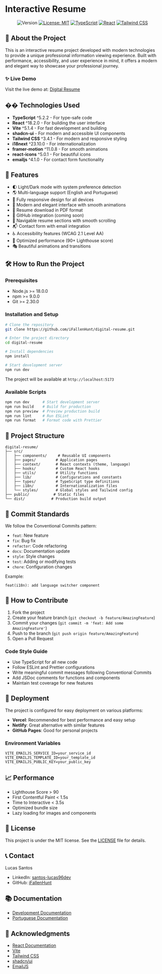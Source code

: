 # Interactive Resume

<div align="center">

![Version](https://img.shields.io/badge/version-0.2.0-blue.svg?cacheSeconds=2592000)
[![License: MIT](https://img.shields.io/badge/License-MIT-yellow.svg)](#)
[![TypeScript](https://img.shields.io/badge/TypeScript-007ACC?logo=typescript&logoColor=white)](https://www.typescriptlang.org/)
[![React](https://img.shields.io/badge/React-20232A?logo=react&logoColor=61DAFB)](https://reactjs.org/)
[![Tailwind CSS](https://img.shields.io/badge/Tailwind_CSS-38B2AC?logo=tailwind-css&logoColor=white)](https://tailwindcss.com/)

</div>

## 🌟 About the Project

This is an interactive resume project developed with modern technologies to provide a unique professional information viewing experience. Built with performance, accessibility, and user experience in mind, it offers a modern and elegant way to showcase your professional journey.

### ✨ Live Demo
Visit the live demo at: [Digital Resume](https://digital-resume.vercel.app)

## �� Technologies Used

- **TypeScript** ^5.2.2 - For type-safe code
- **React** ^18.2.0 - For building the user interface
- **Vite** ^5.1.4 - For fast development and building
- **shadcn-ui** - For modern and accessible UI components
- **Tailwind CSS** ^3.4.1 - For modern and responsive styling
- **i18next** ^23.10.0 - For internationalization
- **framer-motion** ^11.0.8 - For smooth animations
- **react-icons** ^5.0.1 - For beautiful icons
- **emailjs** ^4.1.0 - For contact form functionality

## 🎯 Features

- 🌓 Light/Dark mode with system preference detection
- 🌎 Multi-language support (English and Portuguese)
- 📱 Fully responsive design for all devices
- 🎨 Modern and elegant interface with smooth animations
- 📄 Resume download in PDF format
- 🔗 GitHub integration (coming soon)
- 💼 Navigable resume sections with smooth scrolling
- 📬 Contact form with email integration
- ♿ Accessibility features (WCAG 2.1 Level AA)
- 🚀 Optimized performance (90+ Lighthouse score)
- 🎭 Beautiful animations and transitions

## 🛠️ How to Run the Project

### Prerequisites

- Node.js >= 18.0.0
- npm >= 9.0.0
- Git >= 2.30.0

### Installation and Setup

```bash
# Clone the repository
git clone https://github.com/iFallenHunt/digital-resume.git

# Enter the project directory
cd digital-resume

# Install dependencies
npm install

# Start development server
npm run dev
```

The project will be available at `http://localhost:5173`

### Available Scripts

```bash
npm run dev      # Start development server
npm run build    # Build for production
npm run preview  # Preview production build
npm run lint     # Run ESLint
npm run format   # Format code with Prettier
```

## 📁 Project Structure

```
digital-resume/
├── src/
│   ├── components/     # Reusable UI components
│   ├── pages/         # Application pages
│   ├── context/       # React contexts (theme, language)
│   ├── hooks/         # Custom React hooks
│   ├── utils/         # Utility functions
│   ├── lib/           # Configurations and constants
│   ├── types/         # TypeScript type definitions
│   ├── i18n/          # Internationalization files
│   └── styles/        # Global styles and Tailwind config
├── public/           # Static files
└── dist/            # Production build output
```

## 📝 Commit Standards

We follow the Conventional Commits pattern:

- `feat`: New feature
- `fix`: Bug fix
- `refactor`: Code refactoring
- `docs`: Documentation update
- `style`: Style changes
- `test`: Adding or modifying tests
- `chore`: Configuration changes

Example:
```
feat(i18n): add language switcher component
```

## 🤝 How to Contribute

1. Fork the project
2. Create your feature branch (`git checkout -b feature/AmazingFeature`)
3. Commit your changes (`git commit -m 'feat: Add some AmazingFeature'`)
4. Push to the branch (`git push origin feature/AmazingFeature`)
5. Open a Pull Request

### Code Style Guide

- Use TypeScript for all new code
- Follow ESLint and Prettier configurations
- Write meaningful commit messages following Conventional Commits
- Add JSDoc comments for functions and components
- Maintain test coverage for new features

## 🚀 Deployment

The project is configured for easy deployment on various platforms:

- **Vercel**: Recommended for best performance and easy setup
- **Netlify**: Great alternative with similar features
- **GitHub Pages**: Good for personal projects

### Environment Variables

```env
VITE_EMAILJS_SERVICE_ID=your_service_id
VITE_EMAILJS_TEMPLATE_ID=your_template_id
VITE_EMAILJS_PUBLIC_KEY=your_public_key
```

## 📈 Performance

- Lighthouse Score > 90
- First Contentful Paint < 1.5s
- Time to Interactive < 3.5s
- Optimized bundle size
- Lazy loading for images and components

## 📄 License

This project is under the MIT license. See the [LICENSE](LICENSE) file for details.

## 📞 Contact

Lucas Santos
- LinkedIn: [santos-lucas96dev](https://www.linkedin.com/in/santos-lucas96dev/)
- GitHub: [iFallenHunt](https://github.com/iFallenHunt)

## 📚 Documentation

- [Development Documentation](DEVELOPMENT.md)
- [Portuguese Documentation](README-PTBR.md)

## 🙏 Acknowledgments

- [React Documentation](https://react.dev)
- [Vite](https://vitejs.dev)
- [Tailwind CSS](https://tailwindcss.com)
- [shadcn/ui](https://ui.shadcn.com)
- [EmailJS](https://www.emailjs.com)
